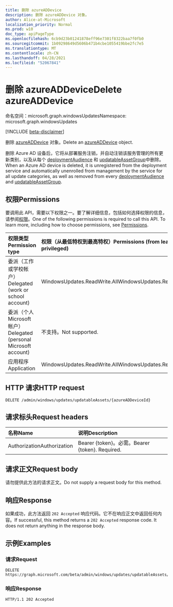 ```yaml
---
title: 删除 azureADDevice
description: 删除 azureADDevice 对象。
author: Alice-at-Microsoft
localization_priority: Normal
ms.prod: w10
doc_type: apiPageType
ms.openlocfilehash: 6cb9d23b01241878eff96e7301f8322baa7f0fb0
ms.sourcegitcommit: 1b09298649d5606b471b4cbe1055419bbe2fc7e5
ms.translationtype: MT
ms.contentlocale: zh-CN
ms.lasthandoff: 04/28/2021
ms.locfileid: "52067841"
---
```

# <a name="delete-azureaddevice"></a><span data-ttu-id="3c990-103">删除 azureADDevice</span><span class="sxs-lookup"><span data-stu-id="3c990-103">Delete azureADDevice</span></span>
<span data-ttu-id="3c990-104">命名空间：microsoft.graph.windowsUpdates</span><span class="sxs-lookup"><span data-stu-id="3c990-104">Namespace: microsoft.graph.windowsUpdates</span></span>

[!INCLUDE [beta-disclaimer](../../includes/beta-disclaimer.md)]

<span data-ttu-id="3c990-105">删除 [azureADDevice](../resources/windowsupdates-azureaddevice.md) 对象。</span><span class="sxs-lookup"><span data-stu-id="3c990-105">Delete an [azureADDevice](../resources/windowsupdates-azureaddevice.md) object.</span></span>

<span data-ttu-id="3c990-106">删除 Azure AD 设备后，它将从部署服务注销，并自动注销该服务管理的所有更新类别，以及从每个 [deploymentAudience](../resources/windowsupdates-deploymentaudience.md) 和 [updatableAssetGroup](../resources/windowsupdates-updatableassetgroup.md)中删除。</span><span class="sxs-lookup"><span data-stu-id="3c990-106">When an Azure AD device is deleted, it is unregistered from the deployment service and automatically unenrolled from management by the service for all update categories, as well as removed from every [deploymentAudience](../resources/windowsupdates-deploymentaudience.md) and [updatableAssetGroup](../resources/windowsupdates-updatableassetgroup.md).</span></span>

## <a name="permissions"></a><span data-ttu-id="3c990-107">权限</span><span class="sxs-lookup"><span data-stu-id="3c990-107">Permissions</span></span>
<span data-ttu-id="3c990-p101">要调用此 API，需要以下权限之一。要了解详细信息，包括如何选择权限的信息，请参阅[权限](/graph/permissions-reference)。</span><span class="sxs-lookup"><span data-stu-id="3c990-p101">One of the following permissions is required to call this API. To learn more, including how to choose permissions, see [Permissions](/graph/permissions-reference).</span></span>

|<span data-ttu-id="3c990-110">权限类型</span><span class="sxs-lookup"><span data-stu-id="3c990-110">Permission type</span></span>|<span data-ttu-id="3c990-111">权限（从最低特权到最高特权）</span><span class="sxs-lookup"><span data-stu-id="3c990-111">Permissions (from least to most privileged)</span></span>|
|:---|:---|
|<span data-ttu-id="3c990-112">委派（工作或学校帐户）</span><span class="sxs-lookup"><span data-stu-id="3c990-112">Delegated (work or school account)</span></span>|<span data-ttu-id="3c990-113">WindowsUpdates.ReadWrite.All</span><span class="sxs-lookup"><span data-stu-id="3c990-113">WindowsUpdates.ReadWrite.All</span></span>|
|<span data-ttu-id="3c990-114">委派（个人 Microsoft 帐户）</span><span class="sxs-lookup"><span data-stu-id="3c990-114">Delegated (personal Microsoft account)</span></span>|<span data-ttu-id="3c990-115">不支持。</span><span class="sxs-lookup"><span data-stu-id="3c990-115">Not supported.</span></span>|
|<span data-ttu-id="3c990-116">应用程序</span><span class="sxs-lookup"><span data-stu-id="3c990-116">Application</span></span>|<span data-ttu-id="3c990-117">WindowsUpdates.ReadWrite.All</span><span class="sxs-lookup"><span data-stu-id="3c990-117">WindowsUpdates.ReadWrite.All</span></span>|

## <a name="http-request"></a><span data-ttu-id="3c990-118">HTTP 请求</span><span class="sxs-lookup"><span data-stu-id="3c990-118">HTTP request</span></span>

<!-- {
  "blockType": "ignored"
}
-->
``` http
DELETE /admin/windows/updates/updatableAssets/{azureADDeviceId}
```

## <a name="request-headers"></a><span data-ttu-id="3c990-119">请求标头</span><span class="sxs-lookup"><span data-stu-id="3c990-119">Request headers</span></span>
|<span data-ttu-id="3c990-120">名称</span><span class="sxs-lookup"><span data-stu-id="3c990-120">Name</span></span>|<span data-ttu-id="3c990-121">说明</span><span class="sxs-lookup"><span data-stu-id="3c990-121">Description</span></span>|
|:---|:---|
|<span data-ttu-id="3c990-122">Authorization</span><span class="sxs-lookup"><span data-stu-id="3c990-122">Authorization</span></span>|<span data-ttu-id="3c990-p102">Bearer {token}。必需。</span><span class="sxs-lookup"><span data-stu-id="3c990-p102">Bearer {token}. Required.</span></span>|

## <a name="request-body"></a><span data-ttu-id="3c990-125">请求正文</span><span class="sxs-lookup"><span data-stu-id="3c990-125">Request body</span></span>
<span data-ttu-id="3c990-126">请勿提供此方法的请求正文。</span><span class="sxs-lookup"><span data-stu-id="3c990-126">Do not supply a request body for this method.</span></span>

## <a name="response"></a><span data-ttu-id="3c990-127">响应</span><span class="sxs-lookup"><span data-stu-id="3c990-127">Response</span></span>

<span data-ttu-id="3c990-p103">如果成功，此方法返回 `202 Accepted` 响应代码。它不在响应正文中返回任何内容。</span><span class="sxs-lookup"><span data-stu-id="3c990-p103">If successful, this method returns a `202 Accepted` response code. It does not return anything in the response body.</span></span>

## <a name="examples"></a><span data-ttu-id="3c990-130">示例</span><span class="sxs-lookup"><span data-stu-id="3c990-130">Examples</span></span>

### <a name="request"></a><span data-ttu-id="3c990-131">请求</span><span class="sxs-lookup"><span data-stu-id="3c990-131">Request</span></span>
<!-- {
  "blockType": "request",
  "name": "delete_azureaddevice"
}
-->
``` http
DELETE https://graph.microsoft.com/beta/admin/windows/updates/updatableAssets/{azureADDeviceId}
```

### <a name="response"></a><span data-ttu-id="3c990-132">响应</span><span class="sxs-lookup"><span data-stu-id="3c990-132">Response</span></span>

<!-- {
  "blockType": "response",
  "truncated": true
}
-->
``` http
HTTP/1.1 202 Accepted
```

